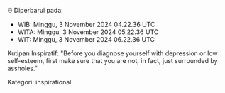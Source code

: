 ⏰ Diperbarui pada:
- WIB: Minggu, 3 November 2024 04.22.36 UTC
- WITA: Minggu, 3 November 2024 05.22.36 UTC
- WIT: Minggu, 3 November 2024 06.22.36 UTC

Kutipan Inspiratif:
"Before you diagnose yourself with depression or low self-esteem, first make sure that you are not, in fact, just surrounded by assholes."


Kategori: inspirational

